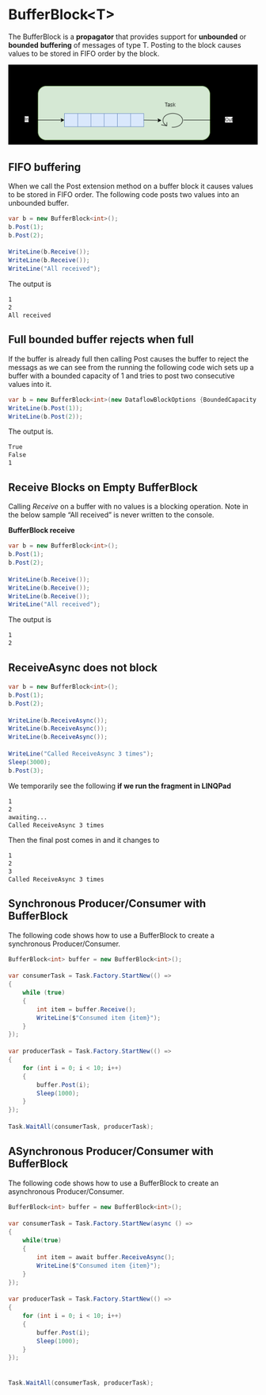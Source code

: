 # BufferBlock\<T>
The BufferBlock is a **propagator** that provides support for **unbounded** or **bounded** **buffering** of messages of type T. Posting to the block causes values to be stored in FIFO order by the block. 

![Buffer Block Basics](./docs/buffer-block-basics.png)

## FIFO buffering 
When we call the Post extension method on a buffer block it causes values to be stored in FIFO order. The following code posts two values into an unbounded buffer.  

```cs
var b = new BufferBlock<int>();
b.Post(1);
b.Post(2);

WriteLine(b.Receive());
WriteLine(b.Receive());
WriteLine("All received");
```

The output is 

```
1
2
All received
```

## Full bounded buffer rejects when full
If the buffer is already full then calling Post causes the buffer to reject the messags as we can see from the running the following code wich sets up a buffer with a bounded capacity of 1 and tries to post two consecutive values into it. 

``` cs
var b = new BufferBlock<int>(new DataflowBlockOptions {BoundedCapacity = 1});
WriteLine(b.Post(1));
WriteLine(b.Post(2));
```
The output is.

```
True
False
1
```

## Receive Blocks on Empty BufferBlock
Calling *Receive* on a buffer with no values is a blocking operation. Note in the below sample “All received” is never written to the console. 

**BufferBlock receive**
```cs
var b = new BufferBlock<int>();
b.Post(1);
b.Post(2);

WriteLine(b.Receive());
WriteLine(b.Receive());
WriteLine(b.Receive());
WriteLine("All received");
```

The output is

```
1
2
```

## ReceiveAsync does not block

``` cs
var b = new BufferBlock<int>();
b.Post(1);
b.Post(2);

WriteLine(b.ReceiveAsync());
WriteLine(b.ReceiveAsync());
WriteLine(b.ReceiveAsync());

WriteLine("Called ReceiveAsync 3 times");
Sleep(3000);
b.Post(3);

```

We temporarily see the following **if we run the fragment in LINQPad**

```
1
2
awaiting...
Called ReceiveAsync 3 times

```

Then the final post comes in and it changes to

```
1
2
3
Called ReceiveAsync 3 times
```

## Synchronous Producer/Consumer with BufferBlock
The following code shows how to use a BufferBlock to create a synchronous Producer/Consumer. 

``` cs
BufferBlock<int> buffer = new BufferBlock<int>();

var consumerTask = Task.Factory.StartNew(() =>
{
	while (true)
	{
		int item = buffer.Receive();
		WriteLine($"Consumed item {item}");
	}
});

var producerTask = Task.Factory.StartNew(() =>
{
	for (int i = 0; i < 10; i++)
	{
		buffer.Post(i);
		Sleep(1000);
	}
});

Task.WaitAll(consumerTask, producerTask);
```

## ASynchronous Producer/Consumer with BufferBlock
The following code shows how to use a BufferBlock to create an asynchronous Producer/Consumer. 

```cs
BufferBlock<int> buffer = new BufferBlock<int>();

var consumerTask = Task.Factory.StartNew(async () =>
{
	while(true)
	{
		int item = await buffer.ReceiveAsync();
		WriteLine($"Consumed item {item}");
	}
});

var producerTask = Task.Factory.StartNew(() =>
{
	for (int i = 0; i < 10; i++)
	{
		buffer.Post(i);
		Sleep(1000);
	}
});


Task.WaitAll(consumerTask, producerTask);

```